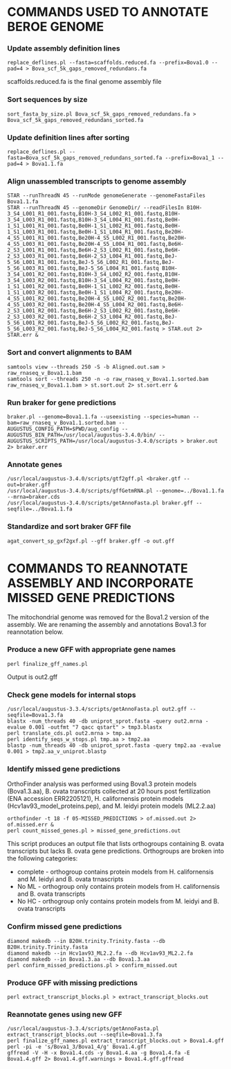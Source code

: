 # COMMANDS USED TO ANNOTATE BEROE GENOME

### Update assembly definition lines
```
replace_deflines.pl --fasta=scaffolds.reduced.fa --prefix=Bova1.0 --pad=4 > Bova_scf_5k_gaps_removed_redundans.fa
```
scaffolds.reduced.fa is the final genome assembly file

### Sort sequences by size
```
sort_fasta_by_size.pl Bova_scf_5k_gaps_removed_redundans.fa > Bova_scf_5k_gaps_removed_redundans_sorted.fa
```

### Update definition lines after sorting
```
replace_deflines.pl --fasta=Bova_scf_5k_gaps_removed_redundans_sorted.fa --prefix=Bova1_1 --pad=4 > Bova1.1.fa
```

### Align unassembled transcripts to genome assembly
```
STAR --runThreadN 45 --runMode genomeGenerate --genomeFastaFiles Bova1.1.fa
STAR --runThreadN 45 --genomeDir GenomeDir/ --readFilesIn B10H-3_S4_L001_R1_001.fastq,B10H-3_S4_L002_R1_001.fastq,B10H-3_S4_L003_R1_001.fastq,B10H-3_S4_L004_R1_001.fastq,Be0H-1_S1_L001_R1_001.fastq,Be0H-1_S1_L002_R1_001.fastq,Be0H-1_S1_L003_R1_001.fastq,Be0H-1_S1_L004_R1_001.fastq,Be20H-4_S5_L001_R1_001.fastq,Be20H-4_S5_L002_R1_001.fastq,Be20H-4_S5_L003_R1_001.fastq,Be20H-4_S5_L004_R1_001.fastq,Be6H-2_S3_L001_R1_001.fastq,Be6H-2_S3_L002_R1_001.fastq,Be6H-2_S3_L003_R1_001.fastq,Be6H-2_S3_L004_R1_001.fastq,BeJ-5_S6_L001_R1_001.fastq,BeJ-5_S6_L002_R1_001.fastq,BeJ-5_S6_L003_R1_001.fastq,BeJ-5_S6_L004_R1_001.fastq B10H-3_S4_L001_R2_001.fastq,B10H-3_S4_L002_R2_001.fastq,B10H-3_S4_L003_R2_001.fastq,B10H-3_S4_L004_R2_001.fastq,Be0H-1_S1_L001_R2_001.fastq,Be0H-1_S1_L002_R2_001.fastq,Be0H-1_S1_L003_R2_001.fastq,Be0H-1_S1_L004_R2_001.fastq,Be20H-4_S5_L001_R2_001.fastq,Be20H-4_S5_L002_R2_001.fastq,Be20H-4_S5_L003_R2_001.fastq,Be20H-4_S5_L004_R2_001.fastq,Be6H-2_S3_L001_R2_001.fastq,Be6H-2_S3_L002_R2_001.fastq,Be6H-2_S3_L003_R2_001.fastq,Be6H-2_S3_L004_R2_001.fastq,BeJ-5_S6_L001_R2_001.fastq,BeJ-5_S6_L002_R2_001.fastq,BeJ-5_S6_L003_R2_001.fastq,BeJ-5_S6_L004_R2_001.fastq > STAR.out 2> STAR.err &
```

### Sort and convert alignments to BAM
```
samtools view --threads 250 -S -b Aligned.out.sam > raw_rnaseq_v_Bova1.1.bam
samtools sort --threads 250 -n -o raw_rnaseq_v_Bova1.1.sorted.bam raw_rnaseq_v_Bova1.1.bam > st.sort.out 2> st.sort.err &
```

### Run braker for gene predictions
```
braker.pl --genome=Bova1.1.fa --useexisting --species=human --bam=raw_rnaseq_v_Bova1.1.sorted.bam --AUGUSTUS_CONFIG_PATH=$PWD/aug_config --AUGUSTUS_BIN_PATH=/usr/local/augustus-3.4.0/bin/ --AUGUSTUS_SCRIPTS_PATH=/usr/local/augustus-3.4.0/scripts > braker.out 2> braker.err
```

### Annotate genes
```
/usr/local/augustus-3.4.0/scripts/gtf2gff.pl <braker.gtf --out=braker.gff
/usr/local/augustus-3.4.0/scripts/gffGetmRNA.pl --genome=../Bova1.1.fa --mrna=braker.cds
/usr/local/augustus-3.4.0/scripts/getAnnoFasta.pl braker.gff --seqfile=../Bova1.1.fa
```

### Standardize and sort braker GFF file
```
agat_convert_sp_gxf2gxf.pl --gff braker.gff -o out.gff
```

# COMMANDS TO REANNOTATE ASSEMBLY AND INCORPORATE MISSED GENE PREDICTIONS
The mitochondrial genome was removed for the Bova1.2 version of the assembly. We are renaming the assembly and annotations Bova1.3 for reannotation below.

### Produce a new GFF with appropriate gene names
```
perl finalize_gff_names.pl
```
Output is out2.gff

### Check gene models for internal stops 
```
/usr/local/augustus-3.3.4/scripts/getAnnoFasta.pl out2.gff --seqfile=Bova1.3.fa
blastx -num_threads 40 -db uniprot_sprot.fasta -query out2.mrna -evalue 0.001 -outfmt "7 qacc qstart" > tmp3.blastx
perl translate_cds.pl out2.mrna > tmp.aa
perl identify_seqs_w_stops.pl tmp.aa > tmp2.aa
blastp -num_threads 40 -db uniprot_sprot.fasta -query tmp2.aa -evalue 0.001 > tmp2.aa_v_uniprot.blastp
```
### Identify missed gene predictions

OrthoFinder analysis was performed using Bova1.3 protein models (Bova1.3.aa), B. ovata transcripts collected at 20 hours post fertilization (ENA accession ERR2205121), H. californensis protein models (Hcv1av93_model_proteins.pep), and M. leidyi protein models (ML2.2.aa)
```
orthofinder -t 18 -f 05-MISSED_PREDICTIONS > of.missed.out 2> of.missed.err &
perl count_missed_genes.pl > missed_gene_predictions.out
```
This script produces an output file that lists orthogroups containing B. ovata transcripts but lacks B. ovata gene predictions. Orthogroups are broken into the following categories:
* complete - orthogroup contains protein models from H. californensis and M. leidyi and B. ovata trnascripts
* No ML - orthogroup only contains protein models from H. californensis and B. ovata transcripts
* No HC - orthogroup only contains protein models from M. leidyi and B. ovata transcripts

### Confirm missed gene predictions
```
diamond makedb --in B20H.trinity.Trinity.fasta --db B20H.trinity.Trinity.fasta
diamond makedb --in Hcv1av93_ML2.2.fa --db Hcv1av93_ML2.2.fa
diamond makedb --in Bova1.3.aa --db Bova1.3.aa
perl confirm_missed_predictions.pl > confirm_missed.out 
```
### Produce GFF with missing predictions
```
perl extract_transcript_blocks.pl > extract_transcript_blocks.out
```

### Reannotate genes using new GFF
```
/usr/local/augustus-3.3.4/scripts/getAnnoFasta.pl extract_transcript_blocks.out --seqfile=Bova1.3.fa
perl finalize_gff_names.pl extract_transcript_blocks.out > Bova1.4.gff
perl -pi -e 's/Bova1_3/Bova1_4/g' Bova1.4.gff
gffread -V -H -x Bova1.4.cds -y Bova1.4.aa -g Bova1.4.fa -E Bova1.4.gff 2> Bova1.4.gff.warnings > Bova1.4.gff.gffread
```
